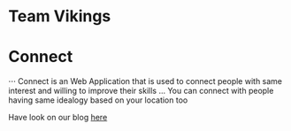 # Team Vikings

# Connect

⋅⋅⋅ Connect is an Web Application that is used to connect people with same interest and willing to improve their skills
... You can connect with people having same idealogy based on your location too


Have look on our blog [here](https://vikingamrita.blogspot.com/?m=1)


